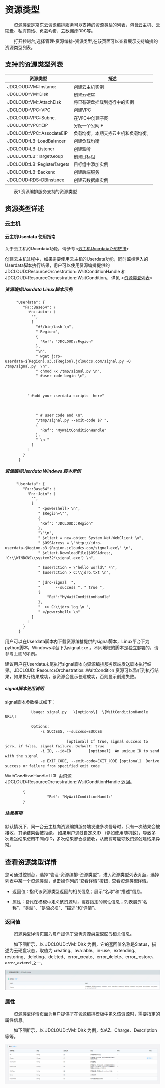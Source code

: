 # 资源类型

　　资源类型是京东云资源编排服务可以支持的资源类型的列表，包含云主机、云硬盘、私有网络、负载均衡、云数据库RDS等。 
 
　　打开控制台,选择管理-资源编排-资源类型,在该页面可以查看展示支持编排的资源类型列表。

## 支持的资源类型列表

 | 资源类型 | 描述 | 
 |---|---|
 |JDCLOUD::VM::Instance |创建云主机实例 |
 |JDCLOUD::VM::Disk | 创建云硬盘|
 |JDCLOUD::VM::AttachDisk| 将已有硬盘挂载到运行中的实例 | 
 |JDCLOUD::VPC::VPC| 创建VPC |
 |JDCLOUD::VPC::Subnet| 在VPC中创建子网 | 
 |JDCLOUD::VPC::EIP | 分配一个公网IP
 |JDCLOUD::VPC::AssociateEIP| 负载均衡。本期支持云主机和负载均衡。
 |JDCLOUD::LB::LoadBalancer| 创建负载均衡 |
 |JDCLOUD::LB::Listener| 创建监听 |
 |JDCLOUD::LB::TargetGroup| 创建目标组 |
 |JDCLOUD::LB::RegisterTargets| 目标组中添加实例 |
 |JDCLOUD::LB::Backend | 创建后端服务 | 
 |JDCLOUD::RDS::DBInstance | 创建云数据库实例 |

　　表1 资源编排服务支持的资源类型 
## 资源类型详述
### 云主机
#### 云主机Userdata 使用指南

关于云主机的Userdata功能，请参考<[云主机Userdata介绍链接]()>

创建云主机过程中，如果需要使用云主机的Userdata功能，同时监控传入的Userdata脚本执行结果，用户可以使用资源编排提供的 JDCLOUD::ResourceOrchestration::WaitConditionHandle 和 JDCLOUD::ResourceOrchestration::WaitCondition。 详见 <[资源类型列表]()>

##### 资源编排Userdata Linux 脚本示例

```
     "Userdata": {
        "Fn::Base64": {
          "Fn::Join": [
            "",
            [
              "#!/bin/bash \n",
              " Region=",
              {
                "Ref": "JDCLOUD::Region"
              },
              "\n",
              " wget jdro-userdata-${Region}.s3.${Region}.jcloudcs.com/signal.py -O /tmp/signal.py  \n",
              " chmod +x /tmp/signal.py \n",
              " #user code begin \n",



    	  " #add your userdata scripts  here"



              " # user code end \n",
              "/tmp/signal.py --exit-code $? ",
              {
                "Ref": "MyWaitConditionHandle"
              },
              " \n "
            ]
          ]
        }
      }

```

##### 资源编排Userdata Windows 脚本示例

```
     "Userdata": {
        "Fn::Base64": {
          "Fn::Join": [
            "",
            [
               " <powershell> \n",
               " $Region=\"",
               {
                "Ref": "JDCLOUD::Region"
               },
               "\"\n",
               " $client = new-object System.Net.WebClient \n",
               " $OSSAdress = \"http://jdro-userdata-$Region.s3.$Region.jcloudcs.com/signal.exe\" \n",
               " $client.DownloadFile($OSSAdress, 'C:\\WINDOWS\\system32\\signal.exe') \n",

               " $useraction = \"hello world\" \n",
               " $useraction > C:\\jdro.txt \n",

               " jdro-signal  ",
               "       --success ",	" true ",
               {
                   "Ref":"MyWaitConditionHandle"
               },
               "  >> C:\\jdro.log \n ",
               " </powershell> \n"
            ]
          ]
        }
      }

```

   用户可以在Userdata脚本内下载资源编排提供的signal脚本，Linux平台下为python脚本，Windows平台下为signal.exe 。不同地域的脚本是独立部署的，请参考上面的示例。

   建议用户在Userdata末尾执行signal脚本向资源编排服务器端发送脚本执行结果。JDCLOUD::ResourceOrchestration::WaitCondition 资源可以监听到执行结果，如果执行结果成功，该资源会显示创建成功，否则显示创建失败。



##### signal脚本使用说明

   signal脚本参数格式如下：

```
    		Usage: signal.py   \[options\]  \[WaitConditionHandle URL\]

    		Options:
     			-s SUCCESS, --success=SUCCES  

    						[optional] If true, signal success to jdro; if false, signal failure. Default: true 
     			-i ID, --id=ID        [optional]  An unique ID to send with the signal
     			-e EXIT_CODE, --exit-code=EXIT_CODE [optional]  Derive success or failure from specified exit code

```

   WaitConditionHandle URL 由资源 JDCLOUD::ResourceOrchestration::WaitConditionHandle 返回。

```
      	{
                   "Ref": "MyWaitConditionHandle"
        }
```

##### 注意事项  

默认情况下，同一台云主机向资源编排服务端发送多次信号时，只有一次结果会被接收，其余结果会被拒绝。
如果用户通过自定义ID （例如使用随机数），导致多次发送结果使用不同的ID，多次结果都会被接收，从而有可能导致资源创建结果异常。


  
## 查看资源类型详情

您可通过控制台，选择“管理-资源编排-资源类型”，进入资源类型列表页面，选择列表中某一个资源类型，点击操作列的“查看详情”按钮，查看资源类型详情。

- 返回值：指代该资源类型返回的相关信息；展示“名称”和“描述”信息。 

- 属性：指代在模板中定义该资源时，需要指定的属性信息；列表展示“名称”、“类型”、“是否必须”、“描述”和“详情”。

### 返回值

　　资源类型详情页面为用户提供了查询资源类型返回的相关信息。 
  
　　如下图所示，以 JDCLOUD::VM::Disk 为例，它的返回值名称是Status，描述为云硬盘状态，取值为 creating、available、in-use、extending、restoring、deleting、deleted、error_create、error_delete、error_restore、error_extend 之一。
  
![返回值](https://raw.githubusercontent.com/jdclouddocs/cn/resource-orchestration/image/resource/resourcetype002.png)

### 属性

　　资源类型详情页面为用户提供了在资源编排模板中定义该资源时，需要指定的属性信息。
  
　　如下图所示，以 JDCLOUD::VM::Disk 为例，如AZ、Charge、Description等等。

![属性](https://raw.githubusercontent.com/jdclouddocs/cn/resource-orchestration/image/resource/resourcetype003.png)


